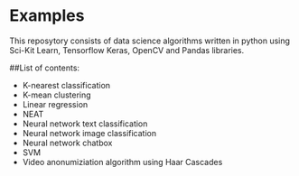 # Examples

This reposytory consists of data science algorithms written in python using Sci-Kit Learn, Tensorflow Keras, OpenCV and Pandas libraries.

##List of contents:
- K-nearest classification
- K-mean clustering
- Linear regression
- NEAT
- Neural network text classification 
- Neural network image classification
- Neural network chatbox
- SVM
- Video anonumiziation algorithm using Haar Cascades
